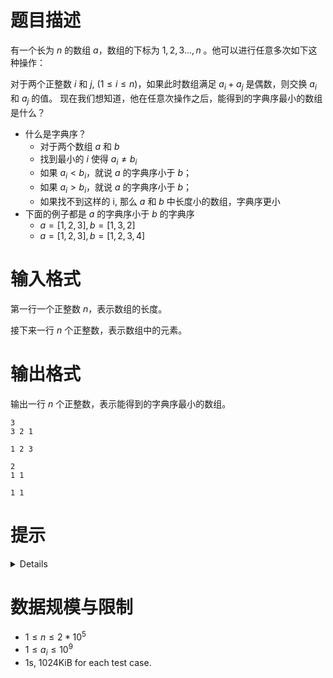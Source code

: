 # 题目描述

有一个长为 $n$ 的数组 $a$，数组的下标为 $1,2,3...,n$ 。他可以进行任意多次如下这种操作：

对于两个正整数 $i$ 和 $j$, ($1 \le i \le n$)，如果此时数组满足 $a_i+a_j$ 是偶数，则交换 $a_i$ 和 $a_j$ 的值。
现在我们想知道，他在任意次操作之后，能得到的字典序最小的数组是什么？
* 什么是字典序？
  * 对于两个数组 $a$ 和 $b$
  * 找到最小的 $i$ 使得 $a_i \neq b_i$
  * 如果 $a_i \lt b_i$，就说 $a$ 的字典序小于 $b$；
  * 如果 $a_i \gt b_i$，就说 $a$ 的字典序小于 $b$；
  * 如果找不到这样的 i, 那么 $a$ 和 $b$ 中长度小的数组，字典序更小
* 下面的例子都是 $a$ 的字典序小于 $b$ 的字典序
  * $a = [1, 2, 3], b = [1, 3, 2]$
  * $a = [1, 2, 3], b = [1, 2, 3, 4]$

# 输入格式
第一行一个正整数 $n$，表示数组的长度。

接下来一行 $n$ 个正整数，表示数组中的元素。

# 输出格式

输出一行 $n$ 个正整数，表示能得到的字典序最小的数组。

```input1
3
3 2 1
```

```output1
1 2 3
```
```input2
2
1 1
```

```output2
1 1
```
# 提示
<details>
* 如果两个数 $a_i+a_j$ 是偶数，那么 $a_i$ 和 $a_j$ 必然同奇偶
* 那么数组 $a$ 中的所有偶数都可以交换位置，所有的奇数也都可以交换位置
* 想让字典序最小，那应该尽可能让小的数排在前面
</details>

# 数据规模与限制
* $1 \le n \le 2 * 10^5$
* $1 \le a_i \le 10^9$
* 1s, 1024KiB for each test case.
